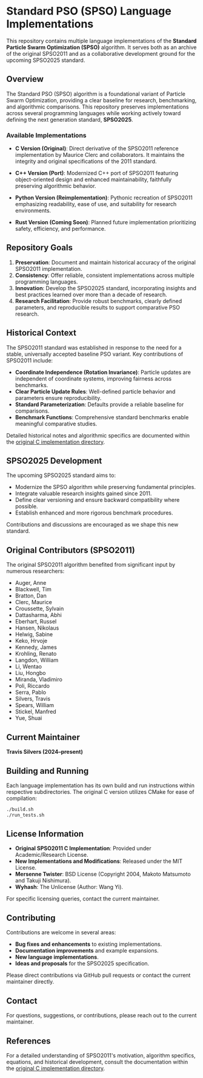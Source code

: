 # Standard PSO (SPSO) Language Implementations

This repository contains multiple language implementations of the **Standard Particle Swarm Optimization (SPSO)** algorithm. It serves both as an archive of the original SPSO2011 and as a collaborative development ground for the upcoming SPSO2025 standard.

## Overview

The Standard PSO (SPSO) algorithm is a foundational variant of Particle Swarm Optimization, providing a clear baseline for research, benchmarking, and algorithmic comparisons. This repository preserves implementations across several programming languages while working actively toward defining the next generation standard, **SPSO2025**.

### Available Implementations

- **C Version (Original)**: Direct derivative of the SPSO2011 reference implementation by Maurice Clerc and collaborators. It maintains the integrity and original specifications of the 2011 standard.

- **C++ Version (Port)**: Modernized C++ port of SPSO2011 featuring object-oriented design and enhanced maintainability, faithfully preserving algorithmic behavior.

- **Python Version (Reimplementation)**: Pythonic recreation of SPSO2011 emphasizing readability, ease of use, and suitability for research environments.

- **Rust Version (Coming Soon)**: Planned future implementation prioritizing safety, efficiency, and performance.

## Repository Goals

1. **Preservation**: Document and maintain historical accuracy of the original SPSO2011 implementation.
2. **Consistency**: Offer reliable, consistent implementations across multiple programming languages.
3. **Innovation**: Develop the SPSO2025 standard, incorporating insights and best practices learned over more than a decade of research.
4. **Research Facilitation**: Provide robust benchmarks, clearly defined parameters, and reproducible results to support comparative PSO research.

## Historical Context

The SPSO2011 standard was established in response to the need for a stable, universally accepted baseline PSO variant. Key contributions of SPSO2011 include:

- **Coordinate Independence (Rotation Invariance)**: Particle updates are independent of coordinate systems, improving fairness across benchmarks.
- **Clear Particle Update Rules**: Well-defined particle behavior and parameters ensure reproducibility.
- **Standard Parameterization**: Defaults provide a reliable baseline for comparisons.
- **Benchmark Functions**: Comprehensive standard benchmarks enable meaningful comparative studies.

Detailed historical notes and algorithmic specifics are documented within the [original C implementation directory](c-original/ReadMe.txt).

## SPSO2025 Development

The upcoming SPSO2025 standard aims to:

- Modernize the SPSO algorithm while preserving fundamental principles.
- Integrate valuable research insights gained since 2011.
- Define clear versioning and ensure backward compatibility where possible.
- Establish enhanced and more rigorous benchmark procedures.

Contributions and discussions are encouraged as we shape this new standard.

## Original Contributors (SPSO2011)

The original SPSO2011 algorithm benefited from significant input by numerous researchers:

- Auger, Anne
- Blackwell, Tim
- Bratton, Dan
- Clerc, Maurice
- Croussette, Sylvain
- Dattasharma, Abhi
- Eberhart, Russel
- Hansen, Nikolaus
- Helwig, Sabine
- Keko, Hrvoje
- Kennedy, James
- Krohling, Renato
- Langdon, William
- Li, Wentao
- Liu, Hongbo
- Miranda, Vladimiro
- Poli, Riccardo
- Serra, Pablo
- Silvers, Travis
- Spears, William
- Stickel, Manfred
- Yue, Shuai

## Current Maintainer

**Travis Silvers (2024–present)**

## Building and Running

Each language implementation has its own build and run instructions within respective subdirectories. The original C version utilizes CMake for ease of compilation:

```bash
./build.sh
./run_tests.sh
```

## License Information

- **Original SPSO2011 C Implementation**: Provided under Academic/Research License.
- **New Implementations and Modifications**: Released under the MIT License.
- **Mersenne Twister**: BSD License (Copyright 2004, Makoto Matsumoto and Takuji Nishimura).
- **Wyhash**: The Unlicense (Author: Wang Yi).

For specific licensing queries, contact the current maintainer.

## Contributing

Contributions are welcome in several areas:

- **Bug fixes and enhancements** to existing implementations.
- **Documentation improvements** and example expansions.
- **New language implementations**.
- **Ideas and proposals** for the SPSO2025 specification.

Please direct contributions via GitHub pull requests or contact the current maintainer directly.

## Contact

For questions, suggestions, or contributions, please reach out to the current maintainer.

## References

For a detailed understanding of SPSO2011's motivation, algorithm specifics, equations, and historical development, consult the documentation within the [original C implementation directory](c-version/ReadMe.txt).

